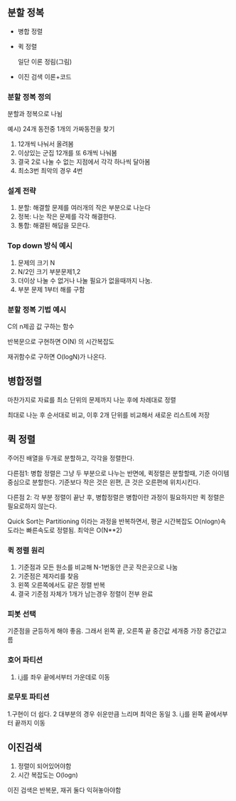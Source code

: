 ## 분할 정복

- 병합 정렬 
- 퀵 정렬
  
  일단 이론 정림(그림)

- 이진 검색
  이론+코드

### 분할 정복 정의
분할과 정복으로 나뉨

예시) 24개 동전중 1개의 가짜동전을 찾기
1. 12개씩 나눠서 올려봄
2. 이상있는 군집 12개를 또 6개씩 나눠봄
3. 결국 2로 나눌 수 없는 지점에서 각각 하나씩 달아봄
4. 최소3번 최악의 경우 4번

### 설계 전략

1. 분할: 해결할 문제를 여러개의 작은 부분으로 나눈다
2. 정복: 나눈 작은 문제를 각각 해결한다.
3. 통합: 해결된 해답을 모은다.

### Top down 방식 예시

1. 문제의 크기 N
2. N/2인 크기 부분문제1,2
3. 더이상 나눌 수 없거나 나눌 필요가 없을때까지 나눔.
4. 부분 문제 1부터 해를 구함

### 분할 정복 기법 예시
C의 n제곱 값 구하는 함수

반복문으로 구현하면 O(N) 의 시간복잡도

재귀함수로 구하면 O(logN)가 나온다.

## 병합정렬

마찬가지로 자료를 최소 단위의 문제까지 나눈 후에 차례대로 정렬

최대로 나눈 후 순서대로 비교, 이후 2개 단위를 비교해서 새로운 리스트에 저장

## 퀵 정렬
주어진 배열을 두개로 분할하고, 각각을 정렬한다.

다른점1: 병합 정렬은 그냥 두 부분으로 나누는 반면에, 퀵정렬은 분할할때,
기준 아이템중심으로 분할한다.
기준보다 작은 것은 왼편, 큰 것은 오른편에 위치시킨다.

다른점 2: 각 부분 정렬이 끝난 후, 병합정렬은 병합이란 과정이 필요하지만 퀵 정렬은 필요로하지 않는다.

Quick Sort는 Partitioning 이라는 과정을 반복하면서,
평균 시간복잡도 O(nlogn)속도라는 빠른속도로 정렬됨.
최악은 O(N**2)

### 퀵 정렬 원리

1. 기준점과 모든 원소를 비교해 N-1번동안 큰곳 작은곳으로 나눔
2. 기준점은 제자리를 찾음
3. 왼쪽 오른쪽에서도 같은 정렬 반복
4. 결국 기준점 자체가 1개가 남는경우 정렬이 전부 완료

### 피봇 선택
기준점을 균등하게 해야 좋음. 그래서 왼쪽 끝, 오른쪽 끝 중간값 세개중 가장 중간값고름

### 호어 파티션
1. i,j를 좌우 끝에서부터 가운데로 이동
### 로무토 파티션
1.구현이 더 쉽다.
2 대부분의 경우 쉬운만큼 느리며 최악은 동일
3. i,j를 왼쪽 끝에서부터 끝까지 이동



## 이진검색

1. 정렬이 되어있어야함
2. 시간 복잡도는 O(logn)

이진 검색은 반복문, 재귀 둘다 익혀놓아야함
